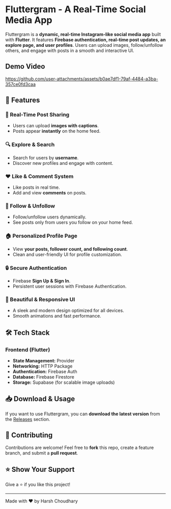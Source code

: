 # Fluttergram - A Real-Time Social Media App

Fluttergram is a **dynamic, real-time Instagram-like social media app** built with **Flutter**. It features **Firebase authentication, real-time post updates, an explore page, and user profiles**. Users can upload images, follow/unfollow others, and engage with posts in a smooth and interactive UI.

## Demo Video



https://github.com/user-attachments/assets/b0ae7df1-79af-4484-a3ba-357ce0fd3caa



## 🚀 Features

### 📸 Real-Time Post Sharing
- Users can upload **images with captions**.
- Posts appear **instantly** on the home feed.

### 🔍 Explore & Search
- Search for users by **username**.
- Discover new profiles and engage with content.

### ❤️ Like & Comment System
- Like posts in real time.
- Add and view **comments** on posts.

### 👥 Follow & Unfollow
- Follow/unfollow users dynamically.
- See posts only from users you follow on your home feed.

### 🏠 Personalized Profile Page
- View **your posts, follower count, and following count**.
- Clean and user-friendly UI for profile customization.

### 🔒 Secure Authentication
- Firebase **Sign Up & Sign In**.
- Persistent user sessions with Firebase Authentication.

### 🎨 Beautiful & Responsive UI
- A sleek and modern design optimized for all devices.
- Smooth animations and fast performance.

## 🛠️ Tech Stack

### Frontend (Flutter)
- **State Management:** Provider
- **Networking:** HTTP Package
- **Authentication:** Firebase Auth
- **Database:** Firebase Firestore
- **Storage:** Supabase (for scalable image uploads)


## 📥 Download & Usage
If you want to use Fluttergram, you can **download the latest version** from the [Releases](https://github.com/yourusername/Fluttergram/releases) section.

## 🤝 Contributing
Contributions are welcome! Feel free to **fork** this repo, create a feature branch, and submit a **pull request**.


## ⭐ Show Your Support
Give a ⭐️ if you like this project!

---
Made with ❤️ by Harsh Choudhary

